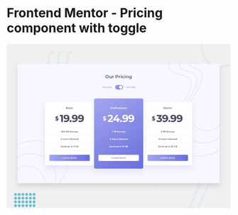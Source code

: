 # Frontend Mentor - Pricing component with toggle

![Design preview for the Pricing component with toggle coding challenge](./design/desktop-preview.jpg)
